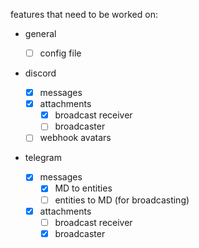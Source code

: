features that need to be worked on:

- general

  - [ ] config file

- discord

  - [x] messages
  - [x] attachments
    - [x] broadcast receiver
    - [ ] broadcaster
  - [ ] webhook avatars

- telegram

  - [x] messages
    - [x] MD to entities
    - [ ] entities to MD (for broadcasting)
  - [x] attachments
    - [ ] broadcast receiver
    - [x] broadcaster
